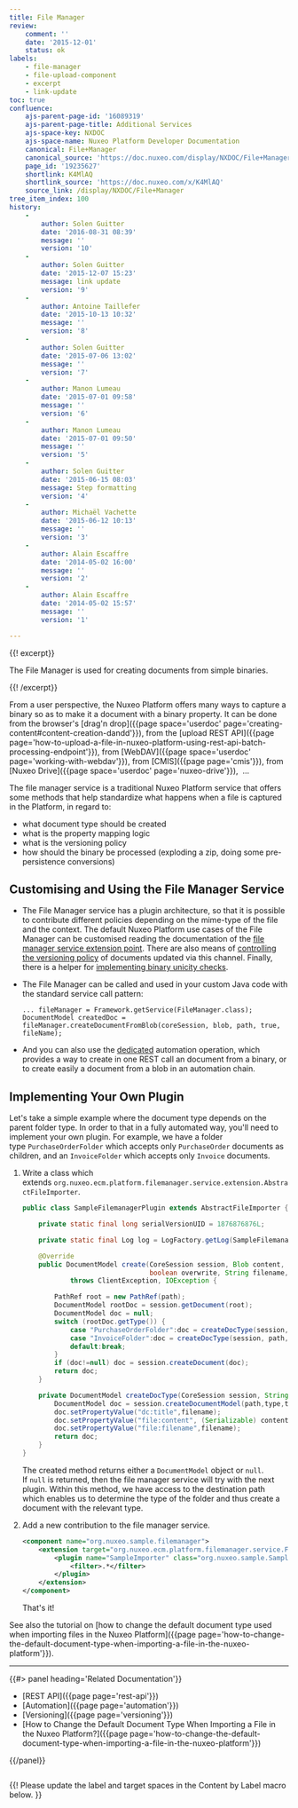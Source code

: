 ```yaml
---
title: File Manager
review:
    comment: ''
    date: '2015-12-01'
    status: ok
labels:
    - file-manager
    - file-upload-component
    - excerpt
    - link-update
toc: true
confluence:
    ajs-parent-page-id: '16089319'
    ajs-parent-page-title: Additional Services
    ajs-space-key: NXDOC
    ajs-space-name: Nuxeo Platform Developer Documentation
    canonical: File+Manager
    canonical_source: 'https://doc.nuxeo.com/display/NXDOC/File+Manager'
    page_id: '19235627'
    shortlink: K4MlAQ
    shortlink_source: 'https://doc.nuxeo.com/x/K4MlAQ'
    source_link: /display/NXDOC/File+Manager
tree_item_index: 100
history:
    -
        author: Solen Guitter
        date: '2016-08-31 08:39'
        message: ''
        version: '10'
    -
        author: Solen Guitter
        date: '2015-12-07 15:23'
        message: link update
        version: '9'
    -
        author: Antoine Taillefer
        date: '2015-10-13 10:32'
        message: ''
        version: '8'
    -
        author: Solen Guitter
        date: '2015-07-06 13:02'
        message: ''
        version: '7'
    -
        author: Manon Lumeau
        date: '2015-07-01 09:58'
        message: ''
        version: '6'
    -
        author: Manon Lumeau
        date: '2015-07-01 09:50'
        message: ''
        version: '5'
    -
        author: Solen Guitter
        date: '2015-06-15 08:03'
        message: Step formatting
        version: '4'
    -
        author: Michaël Vachette
        date: '2015-06-12 10:13'
        message: ''
        version: '3'
    -
        author: Alain Escaffre
        date: '2014-05-02 16:00'
        message: ''
        version: '2'
    -
        author: Alain Escaffre
        date: '2014-05-02 15:57'
        message: ''
        version: '1'

---
```

{{! excerpt}}

The File Manager is used for creating documents from simple binaries.

{{! /excerpt}}

From a user perspective, the Nuxeo Platform offers many ways to capture a binary so as to make it a document with a binary property. It can be done from the browser's [drag'n drop]({{page space='userdoc' page='creating-content#content-creation-dandd'}}), from the [upload REST API]({{page page='how-to-upload-a-file-in-nuxeo-platform-using-rest-api-batch-processing-endpoint'}}), from [WebDAV]({{page space='userdoc' page='working-with-webdav'}}), from [CMIS]({{page page='cmis'}}), from [Nuxeo Drive]({{page space='userdoc' page='nuxeo-drive'}}), &nbsp;...

The file manager service is a traditional Nuxeo Platform service that offers some methods that help standardize what happens when a file is captured in the Platform, in regard to:

*   what document type should be created
*   what is the property mapping logic
*   what is the versioning policy
*   how should the binary be processed (exploding a zip, doing some pre-persistence conversions)

## Customising and Using the File Manager Service

*   The File Manager service has a plugin architecture, so that it is possible to contribute different policies depending on the mime-type of the file and the context.&nbsp;The default Nuxeo Platform use cases of the File Manager can be customised reading the documentation of the&nbsp;[file manager service extension point](http://explorer.nuxeo.org/nuxeo/site/distribution/latest/viewExtensionPoint/org.nuxeo.ecm.platform.filemanager.service.FileManagerService--plugins). There are also means of&nbsp;[controlling the versioning policy](http://explorer.nuxeo.org/nuxeo/site/distribution/latest/viewExtensionPoint/org.nuxeo.ecm.platform.filemanager.service.FileManagerService--versioning)&nbsp;of documents updated via this channel. Finally, there is a helper for&nbsp;[implementing binary unicity checks](http://explorer.nuxeo.org/nuxeo/site/distribution/latest/viewExtensionPoint/org.nuxeo.ecm.platform.filemanager.service.FileManagerService--unicity).
*   The File Manager can be called and used in your custom Java code with the standard service call pattern:

    ```
    ... fileManager = Framework.getService(FileManager.class);
    DocumentModel createdDoc = fileManager.createDocumentFromBlob(coreSession, blob, path, true, fileName);
    ```

*   And you can also use the&nbsp;[dedicated](http://explorer.nuxeo.org/nuxeo/site/distribution/latest/viewOperation/FileManager.Import)&nbsp;automation operation, which provides a way to create in one REST call an document from a binary, or to create easily a document from a blob in an automation chain.

## Implementing Your Own Plugin

Let's take a simple example where the document type depends on the parent folder type. In order to that in a fully automated way, you'll need to implement your own plugin. For example, we have a folder type&nbsp;`PurchaseOrderFolder`&nbsp;which accepts only&nbsp;`PurchaseOrder`&nbsp;documents as children, and an&nbsp;`InvoiceFolder`&nbsp;which accepts only&nbsp;`Invoice`&nbsp;documents.

1.  Write a class which extends&nbsp;`org.nuxeo.ecm.platform.filemanager.service.extension.AbstractFileImporter`.

    ```java
    public class SampleFilemanagerPlugin extends AbstractFileImporter {

        private static final long serialVersionUID = 1876876876L;

        private static final Log log = LogFactory.getLog(SampleFilemanagerPlugin.class);

        @Override
        public DocumentModel create(CoreSession session, Blob content, String path,
                                    boolean overwrite, String filename, TypeManager typeService)
                throws ClientException, IOException {

            PathRef root = new PathRef(path);
            DocumentModel rootDoc = session.getDocument(root);
            DocumentModel doc = null;
            switch (rootDoc.getType()) {
                case "PurchaseOrderFolder":doc = createDocType(session, path, content, filename,"PurchaseOrder");break;
                case "InvoiceFolder":doc = createDocType(session, path, content, filename,"Invoice");break;
                default:break;
            }
            if (doc!=null) doc = session.createDocument(doc);
            return doc;
        }

        private DocumentModel createDocType(CoreSession session, String path, Blob content, String filename, String type) {
            DocumentModel doc = session.createDocumentModel(path,type,type);
            doc.setPropertyValue("dc:title",filename);
            doc.setPropertyValue("file:content", (Serializable) content);
            doc.setPropertyValue("file:filename",filename);
            return doc;
        }
    }
    ```

    The created method returns either a&nbsp;`DocumentModel`&nbsp;object or&nbsp;`null`. If&nbsp;`null`&nbsp;is returned, then the file manager service will try with the next plugin. Within this method, we have access to the destination path which enables us to determine the type of the folder and thus create a document with the relevant type.

2.  Add a new contribution to the file manager service.

    ```xml
    <component name="org.nuxeo.sample.filemanager">
        <extension target="org.nuxeo.ecm.platform.filemanager.service.FileManagerService" point="plugins">
            <plugin name="SampleImporter" class="org.nuxeo.sample.SampleFilemanagerPlugin" order="0">
                <filter>.*</filter>
            </plugin>
        </extension>
    </component>
    ```

    That's it!

See also the tutorial on&nbsp;[how to change the default document type used when importing files in the Nuxeo Platform]({{page page='how-to-change-the-default-document-type-when-importing-a-file-in-the-nuxeo-platform'}}).

* * *

<div class="row" data-equalizer data-equalize-on="medium"><div class="column medium-6">{{#> panel heading='Related Documentation'}}

*   [REST API]({{page page='rest-api'}})
*   [Automation]({{page page='automation'}})
*   [Versioning]({{page page='versioning'}})
*   [How to Change the Default Document Type When Importing a File in the Nuxeo Platform?]({{page page='how-to-change-the-default-document-type-when-importing-a-file-in-the-nuxeo-platform'}})

{{/panel}}</div><div class="column medium-6">

{{! Please update the label and target spaces in the Content by Label macro below. }}

&nbsp;

</div></div>
